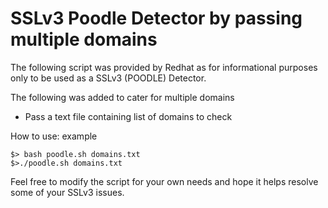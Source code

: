 SSLv3 Poodle Detector by passing multiple domains
=================================================

The following script was provided by Redhat as for informational purposes only to be used as a SSLv3 (POODLE) Detector.

The following was added to cater for multiple domains

*	Pass a text file containing list of domains to check</li>

How to use: example
```
$> bash poodle.sh domains.txt
$>./poodle.sh domains.txt
```

Feel free to modify the script for your own needs and hope it helps resolve some of your SSLv3 issues.